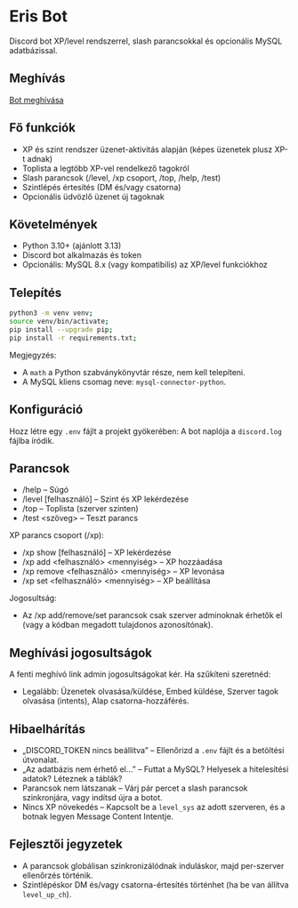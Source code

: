 # Eris Bot

Discord bot XP/level rendszerrel, slash parancsokkal és opcionális MySQL adatbázissal.

## Meghívás
[Bot meghívása](https://discord.com/oauth2/authorize?client_id=1412928677980930108&permissions=8&integration_type=0&scope=bot)

## Fő funkciók
- XP és szint rendszer üzenet-aktivitás alapján (képes üzenetek plusz XP-t adnak)
- Toplista a legtöbb XP-vel rendelkező tagokról
- Slash parancsok (/level, /xp csoport, /top, /help, /test)
- Szintlépés értesítés (DM és/vagy csatorna)
- Opcionális üdvözlő üzenet új tagoknak

## Követelmények
- Python 3.10+ (ajánlott 3.13)
- Discord bot alkalmazás és token
- Opcionális: MySQL 8.x (vagy kompatibilis) az XP/level funkciókhoz

## Telepítés
```bash
python3 -m venv venv; 
source venv/bin/activate; 
pip install --upgrade pip; 
pip install -r requirements.txt; 
```
Megjegyzés:
- A `math` a Python szabványkönyvtár része, nem kell telepíteni.
- A MySQL kliens csomag neve: `mysql-connector-python`.

## Konfiguráció
Hozz létre egy `.env` fájlt a projekt gyökerében:
A bot naplója a `discord.log` fájlba íródik.

## Parancsok
- /help – Súgó
- /level [felhasználó] – Szint és XP lekérdezése
- /top – Toplista (szerver szinten)
- /test <szöveg> – Teszt parancs

XP parancs csoport (/xp):
- /xp show [felhasználó] – XP lekérdezése
- /xp add <felhasználó> <mennyiség> – XP hozzáadása
- /xp remove <felhasználó> <mennyiség> – XP levonása
- /xp set <felhasználó> <mennyiség> – XP beállítása

Jogosultság:
- Az /xp add/remove/set parancsok csak szerver adminoknak érhetők el (vagy a kódban megadott tulajdonos azonosítónak).

## Meghívási jogosultságok
A fenti meghívó link admin jogosultságokat kér. Ha szűkíteni szeretnéd:
- Legalább: Üzenetek olvasása/küldése, Embed küldése, Szerver tagok olvasása (intents), Alap csatorna-hozzáférés.

## Hibaelhárítás
- „DISCORD_TOKEN nincs beállítva” – Ellenőrizd a `.env` fájlt és a betöltési útvonalat.
- „Az adatbázis nem érhető el…” – Futtat a MySQL? Helyesek a hitelesítési adatok? Léteznek a táblák?
- Parancsok nem látszanak – Várj pár percet a slash parancsok szinkronjára, vagy indítsd újra a botot.
- Nincs XP növekedés – Kapcsolt be a `level_sys` az adott szerveren, és a botnak legyen Message Content Intentje.

## Fejlesztői jegyzetek
- A parancsok globálisan szinkronizálódnak induláskor, majd per-szerver ellenőrzés történik.
- Szintlépéskor DM és/vagy csatorna-értesítés történhet (ha be van állítva `level_up_ch`).